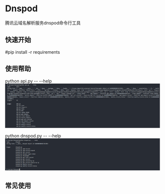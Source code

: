 # Dnspod
腾讯云域名解析服务dnspod命令行工具


## 快速开始
#pip install -r requirements

## 使用帮助
python api.py -- --help
![](./asset/01.png)

python dnspod.py -- --help
![](./asset/02.png)

## 常见使用



